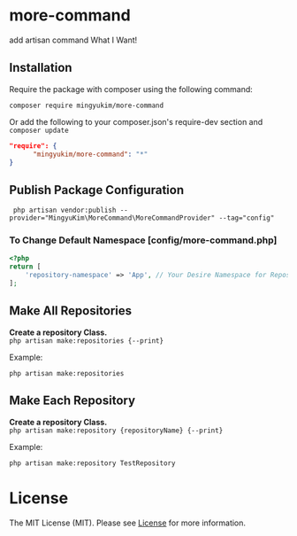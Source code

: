 
# more-command
add artisan command What I Want!
<br />

## Installation
Require the package with composer using the following command:

```
composer require mingyukim/more-command
```

Or add the following to your composer.json's require-dev section and `composer update`

```json
"require": {
      "mingyukim/more-command": "*"
}
```

## Publish Package Configuration
```shell
 php artisan vendor:publish --provider="MingyuKim\MoreCommand\MoreCommandProvider" --tag="config"
```

### To Change Default Namespace [config/more-command.php]
```php
<?php
return [
    'repository-namespace' => 'App', // Your Desire Namespace for Repository Classes   
];
```

## Make All Repositories

__Create a repository Class.__\
`php artisan make:repositories {--print}`

Example:
```
php artisan make:repositories
```

## Make Each Repository

__Create a repository Class.__\
`php artisan make:repository {repositoryName} {--print}`

Example:
```
php artisan make:repository TestRepository
```

# License
The MIT License (MIT). Please see [License](LICENSE) for more information.
